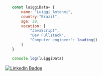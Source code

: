 ```javascript
   const luiggiData= {
       name: "Luiggi Antonni",
       country:"Brazil",
       age: 20,
       vocation: [
           "JavaScript",
           "Dev Fullstack",
           "Computer engineer": loading()
       ]
   }

   console.log(luiggiData)
```

[![Linkedin Badge](https://img.shields.io/badge/-Luiggi%20Antonni-800fd1?style=flat-square&logo=Linkedin&logoColor=white&link=https://www.linkedin.com/in/luiggi-antonni-di-stefano-caldas/)](https://www.linkedin.com/in/luiggi-antonni-di-stefano-caldas/) 
